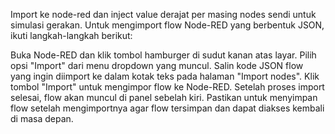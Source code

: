 Import ke node-red dan inject value derajat per masing nodes sendi untuk simulasi gerakan.
Untuk mengimport flow Node-RED yang berbentuk JSON, ikuti langkah-langkah berikut:

Buka Node-RED dan klik tombol hamburger di sudut kanan atas layar.
Pilih opsi "Import" dari menu dropdown yang muncul.
Salin kode JSON flow yang ingin diimport ke dalam kotak teks pada halaman "Import nodes".
Klik tombol "Import" untuk mengimpor flow ke Node-RED.
Setelah proses import selesai, flow akan muncul di panel sebelah kiri. Pastikan untuk menyimpan flow setelah mengimportnya agar flow tersimpan dan dapat diakses kembali di masa depan.
